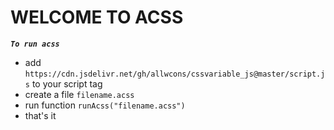 # WELCOME TO ACSS

***`To run acss`*** 

 - add `https://cdn.jsdelivr.net/gh/allwcons/cssvariable_js@master/script.js` to your script tag
 - create a file `filename.acss`
 - run function `runAcss("filename.acss")`
 - that's it
